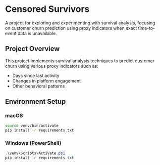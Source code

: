 # Censored Survivors

A project for exploring and experimenting with survival analysis, focusing on customer churn prediction using proxy indicators when exact time-to-event data is unavailable.

## Project Overview

This project implements survival analysis techniques to predict customer churn using various proxy indicators such as:
- Days since last activity
- Changes in platform engagement
- Other behavioral patterns

## Environment Setup

### macOS

```bash
source venv/bin/activate
pip install -r requirements.txt
```

### Windows (PowerShell)

```powershell
.\venv\Scripts\Activate.ps1
pip install -r requirements.txt
```

